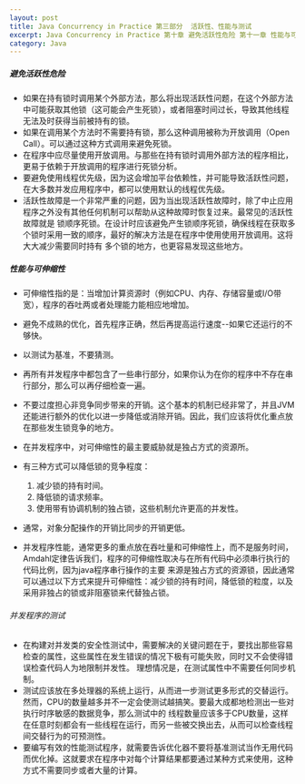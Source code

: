 ```yaml
---
layout: post
title: Java Concurrency in Practice 第三部分  活跃性、性能与测试
excerpt: Java Concurrency in Practice 第十章 避免活跃性危险 第十一章 性能与可伸缩性 第十二章 并发程序的测试
category: Java
---
```


##### 避免活跃性危险

- 如果在持有锁时调用某个外部方法，那么将出现活跃性问题，在这个外部方法中可能获取其他锁（这可能会产生死锁），或者阻塞时间过长，导致其他线程无法及时获得当前被持有的锁。
- 如果在调用某个方法时不需要持有锁，那么这种调用被称为开放调用（Open Call）。可以通过这种方式调用来避免死锁。
- 在程序中应尽量使用开放调用。与那些在持有锁时调用外部方法的程序相比，更易于依赖于开放调用的程序进行死锁分析。
- 要避免使用线程优先级，因为这会增加平台依赖性，并可能导致活跃性问题，在大多数并发应用程序中，都可以使用默认的线程优先级。
- 活跃性故障是一个非常严重的问题，因为当出现活跃性故障时，除了中止应用程序之外没有其他任何机制可以帮助从这种故障时恢复过来。最常见的活跃性故障就是
  锁顺序死锁。在设计时应该避免产生锁顺序死锁，确保线程在获取多个锁时采用一致的顺序，最好的解决方法是在程序中使用使用开放调用。这将大大减少需要同时持有
  多个锁的地方，也更容易发现这些地方。

##### 性能与可伸缩性

- 可伸缩性指的是：当增加计算资源时（例如CPU、内存、存储容量或I/O带宽），程序的吞吐两或者处理能力能相应地增加。
- 避免不成熟的优化，首先程序正确，然后再提高运行速度--如果它还运行的不够快。
- 以测试为基准，不要猜测。
- 再所有并发程序中都包含了一些串行部分，如果你认为在你的程序中不存在串行部分，那么可以再仔细检查一遍。
- 不要过度担心非竞争同步带来的开销。这个基本的机制已经非常了，并且JVM还能进行额外的优化以进一步降低或消除开销。因此，我们应该将优化重点放在那些发生锁竞争的地方。
- 在并发程序中，对可伸缩性的最主要威胁就是独占方式的资源所。
- 有三种方式可以降低锁的竞争程度：
  1. 减少锁的持有时间。
  2. 降低锁的请求频率。
  3. 使用带有协调机制的独占锁，这些机制允许更高的并发性。

- 通常，对象分配操作的开销比同步的开销更低。
- 并发程序性能，通常更多的重点放在吞吐量和可伸缩性上，而不是服务时间，Amdahl定律告诉我们，程序的可伸缩性取决与在所有代码中必须串行执行的代码比例，因为java程序串行操作的主要
  来源是独占方式的资源锁，因此通常可以通过以下方式来提升可伸缩性：减少锁的持有时间，降低锁的粒度，以及采用非独占的锁或非阻塞锁来代替独占锁。


###### 并发程序的测试

- 在构建对并发类的安全性测试中，需要解决的关键问题在于，要找出那些容易检查的属性，这些属性在发生错误的情况下极有可能失败，同时又不会使得错误检查代码人为地限制并发性。
  理想情况是，在测试属性中不需要任何同步机制。
- 测试应该放在多处理器的系统上运行，从而进一步测试更多形式的交替运行。然而，CPU的数量越多并不一定会使测试越搞笑。要最大成都地检测出一些对执行时序敏感的数据竞争，那么测试中的
  线程数量应该多于CPU数量，这样在任意时刻都会有一些线程在运行，而另一些被交换出去，从而可以检查线程间交替行为的可预测性。
- 要编写有效的性能测试程序，就需要告诉优化器不要将基准测试当作无用代码而优化掉。这就要求在程序中对每个计算结果都要通过某种方式来使用，这种方式不需要同步或者大量的计算。
